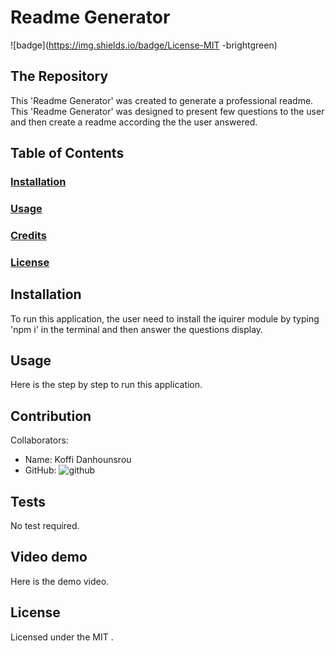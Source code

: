 
  # Readme Generator
  ![badge](https://img.shields.io/badge/License-MIT -brightgreen)
 ## The Repository
 This 'Readme Generator' was created to generate a professional readme. This 'Readme Generator' was designed to present few questions to the user and then create a readme according the the user answered. 
 
   ## Table of Contents
   ### [Installation](#installation)
   ### [Usage](#usage)
   ### [Credits](#credits)
   ### [License](#license)
 
 ## Installation
 To run this application, the user need to install the iquirer module by typing 'npm i' in the terminal and then answer the questions display.
 ## Usage
 Here is the step by step to run this application.
 ## Contribution
 Collaborators: 
 * Name: Koffi Danhounsrou
 * GitHub: ![github](https://github.com/koffi.danh)

 ## Tests
  No test required.
## Video demo
Here is the demo video.
 ## License
 Licensed under the MIT .
  
